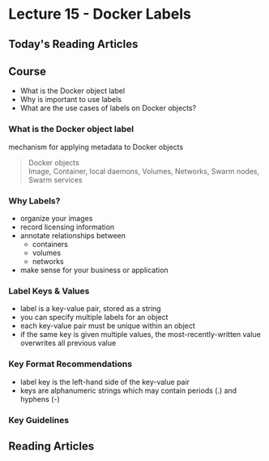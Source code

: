 # Lecture 15 - Docker Labels

## Today's Reading Articles

## Course
- What is the Docker object label
- Why is important to use labels
- What are the use cases of labels on Docker objects?

### What is the Docker object label
mechanism for applying metadata to Docker objects
> Docker objects   
> Image, Container, local daemons, Volumes, Networks, Swarm nodes, Swarm services

### Why Labels?
- organize your images
- record licensing information
- annotate relationships between
    - containers
    - volumes
    - networks
- make sense for your business or application

### Label Keys & Values
- label is a key-value pair, stored as a string
- you can specify multiple labels for an object
- each key-value pair must be unique within an object
- if the same key is given multiple values, the most-recently-written value overwrites all previous value 

### Key Format Recommendations
- label key is the left-hand side of the key-value pair
- keys are alphanumeric strings which may contain periods (.) and hyphens (-)

### Key Guidelines


## Reading Articles
